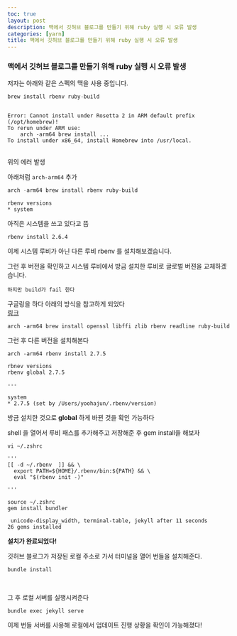 ```yaml
---
toc: true
layout: post
description: 맥에서 깃허브 블로그를 만들기 위해 ruby 실행 시 오류 발생
categories: [yarn]
title: 맥에서 깃허브 블로그를 만들기 위해 ruby 실행 시 오류 발생
---
```


### 맥에서 깃허브 블로그를 만들기 위해 ruby 실행 시 오류 발생 <br>

저자는 아래와 같은 스펙의 맥을 사용 중입니다.


```python
brew install rbenv ruby-build
```


<pre>
<code>
Error: Cannot install under Rosetta 2 in ARM default prefix (/opt/homebrew)!
To rerun under ARM use:
    arch -arm64 brew install ...
To install under x86_64, install Homebrew into /usr/local.
</code>
</pre>

위의 에러 발생

아래처럼 `arch-arm64` 추가

```python
arch -arm64 brew install rbenv ruby-build
```
```
rbenv versions
* system
```
아직은 시스템을 쓰고 있다고 뜸

```
rbenv install 2.6.4
```
이제 시스템 루비가 아닌 다른 루비 rbenv 를 설치해보겠습니다.

그런 후  버전을 확인하고 시스템 루비에서 방금 설치한 루비로 글로벌 버젼을 교체하겠습니다. 

```
하지만 build가 fail 한다
```

구글링을 하다 아래의 방식을 참고하게 되었다<br>
[링크](https://github.com/rbenv/ruby-build/issues/1691#issuecomment-983122764)

```
arch -arm64 brew install openssl libffi zlib rbenv readline ruby-build
```

그런 후 다른 버전을 설치해본다

```
arch -arm64 rbenv install 2.7.5
```

```
rbnev versions
rbenv global 2.7.5

---

system
* 2.7.5 (set by /Users/yoohajun/.rbenv/version)

```

방금 설치한 것으로 **global** 하게 바뀐 것을 확인 가능하다

shell 을 열어서 루비 패스를 추가해주고 저장해준 후 gem install을 해보자
```
vi ~/.zshrc

'''
[[ -d ~/.rbenv  ]] && \
  export PATH=${HOME}/.rbenv/bin:${PATH} && \
  eval "$(rbenv init -)"

'''

source ~/.zshrc
gem install bundler

```

```
 unicode-display_width, terminal-table, jekyll after 11 seconds
26 gems installed

```
**설치가 완료되었다!**

깃허브 블로그가 저장된 로컬 주소로 가서 터미널을 열어 번들을 설치해준다. <br>
```
bundle install
```
<br>

그 후 로컬 서버를 실행시켜준다

```
bundle exec jekyll serve
```

이제 번들 서버를 사용해 로컬에서 업데이트 진행 상황을 확인이 가능해졌다!

